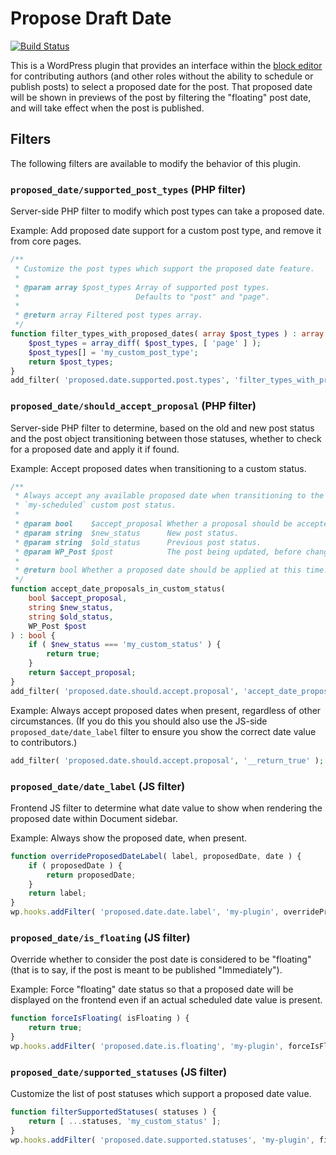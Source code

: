 # Propose Draft Date

[![Build Status](https://travis-ci.com/humanmade/propose-draft-date.svg?branch=master)](https://travis-ci.com/humanmade/propose-draft-date)

This is a WordPress plugin that provides an interface within the [block editor](https://developer.wordpress.org/blogk-editor) for contributing authors (and other roles without the ability to schedule or publish posts) to select a proposed date for the post. That proposed date will be shown in previews of the post by filtering the "floating" post date, and will take effect when the post is published.

## Filters

The following filters are available to modify the behavior of this plugin.

### `proposed_date/supported_post_types` (PHP filter)

Server-side PHP filter to modify which post types can take a proposed date.

Example: Add proposed date support for a custom post type, and remove it from core pages.

```php
/**
 * Customize the post types which support the proposed date feature.
 *
 * @param array $post_types Array of supported post types.
 *                          Defaults to "post" and "page".
 *
 * @return array Filtered post types array.
 */
function filter_types_with_proposed_dates( array $post_types ) : array {
    $post_types = array_diff( $post_types, [ 'page' ] );
    $post_types[] = 'my_custom_post_type';
    return $post_types;
}
add_filter( 'proposed.date.supported.post.types', 'filter_types_with_proposed_dates', 10, 1 );
```

### `proposed_date/should_accept_proposal` (PHP filter)

Server-side PHP filter to determine, based on the old and new post status and the post object transitioning between those statuses, whether to check for a proposed date and apply it if found.

Example: Accept proposed dates when transitioning to a custom status.

```php
/**
 * Always accept any available proposed date when transitioning to the
 * `my-scheduled` custom post status.
 *
 * @param bool    $accept_proposal Whether a proposal should be accepted.
 * @param string  $new_status      New post status.
 * @param string  $old_status      Previous post status.
 * @param WP_Post $post            The post being updated, before changes are applied.
 *
 * @return bool Whether a proposed date should be applied at this time.
 */
function accept_date_proposals_in_custom_status(
    bool $accept_proposal,
    string $new_status,
    string $old_status,
    WP_Post $post
) : bool {
    if ( $new_status === 'my_custom_status' ) {
        return true;
    }
    return $accept_proposal;
}
add_filter( 'proposed.date.should.accept.proposal', 'accept_date_proposals_in_custom_status', 10, 4 );
```

Example: Always accept proposed dates when present, regardless of other circumstances. (If you do this you should also use the JS-side `proposed_date/date_label` filter to ensure you show the correct date value to contributors.)

```php
add_filter( 'proposed.date.should.accept.proposal', '__return_true' );
```

### `proposed_date/date_label` (JS filter)

Frontend JS filter to determine what date value to show when rendering the proposed date within Document sidebar.

Example: Always show the proposed date, when present.

```js
function overrideProposedDateLabel( label, proposedDate, date ) {
    if ( proposedDate ) {
        return proposedDate;
    }
    return label;
}
wp.hooks.addFilter( 'proposed.date.date.label', 'my-plugin', overrideProposedDateLabel );
```

### `proposed_date/is_floating` (JS filter)

Override whether to consider the post date is considered to be "floating" (that is to say, if the post is meant to be published "Immediately").

Example: Force "floating" date status so that a proposed date will be displayed on the frontend even if an actual scheduled date value is present.

```js
function forceIsFloating( isFloating ) {
    return true;
}
wp.hooks.addFilter( 'proposed.date.is.floating', 'my-plugin', forceIsFloating );
```

### `proposed_date/supported_statuses` (JS filter)

Customize the list of post statuses which support a proposed date value.

```js
function filterSupportedStatuses( statuses ) {
    return [ ...statuses, 'my_custom_status' ];
}
wp.hooks.addFilter( 'proposed.date.supported.statuses', 'my-plugin', filterSupportedStatuses );
```

